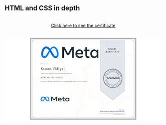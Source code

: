 ## HTML and CSS in depth
<p align="center">
<br/>
<a href="https://www.coursera.org/account/accomplishments/certificate/9AFJ74EGTS6T" target="_blank">Click here to see the certificate</a>
</p>
<br/>
<img target="_blank" href="https://www.coursera.org/account/accomplishments/certificate/9AFJ74EGTS6T" align="center" src="./Certificate.jpg" alt="FHTML and CSS in depth
"/>